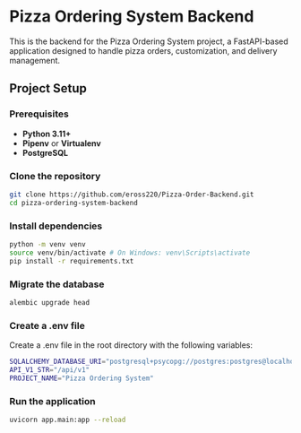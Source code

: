 # Pizza Ordering System Backend

This is the backend for the Pizza Ordering System project, a FastAPI-based application designed to handle pizza orders, customization, and delivery management.

## Project Setup

### Prerequisites
- **Python 3.11+**
- **Pipenv** or **Virtualenv**
- **PostgreSQL**
  
### Clone the repository

```bash
git clone https://github.com/eross220/Pizza-Order-Backend.git
cd pizza-ordering-system-backend
```

### Install dependencies

```bash
python -m venv venv
source venv/bin/activate # On Windows: venv\Scripts\activate
pip install -r requirements.txt
```

### Migrate the database
```bash
alembic upgrade head
```

### Create a .env file
Create a .env file in the root directory with the following variables:

```bash
SQLALCHEMY_DATABASE_URI="postgresql+psycopg://postgres:postgres@localhost/pizza"
API_V1_STR="/api/v1"
PROJECT_NAME="Pizza Ordering System"
```

### Run the application
```bash
uvicorn app.main:app --reload
```

